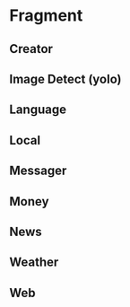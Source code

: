 # Fragment
## Creator
## Image Detect (yolo)
## Language
## Local
## Messager
## Money
## News
## Weather
## Web